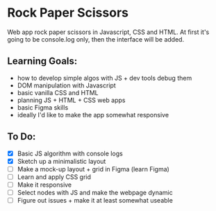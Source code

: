 # Rock Paper Scissors
Web app rock paper scissors in Javascript, CSS and HTML. 
At first it's going to be console.log only, then the interface will be added.

## Learning Goals:
- how to develop simple algos with JS + dev tools debug them
- DOM manipulation with Javascript
- basic vanilla CSS and HTML
- planning JS + HTML + CSS web apps
- basic Figma skills
- ideally I'd like to make the app somewhat responsive

## To Do:
- [x] Basic JS algorithm with console logs
- [x] Sketch up a minimalistic layout
- [ ] Make a mock-up layout + grid in Figma (learn Figma)
- [ ] Learn and apply CSS grid
- [ ] Make it responsive
- [ ] Select nodes with JS and make the webpage dynamic
- [ ] Figure out issues + make it at least somewhat useable
